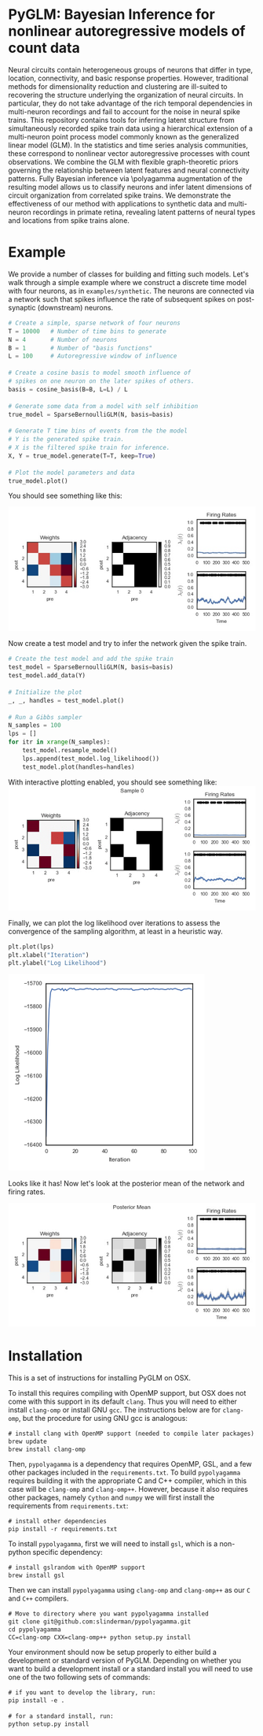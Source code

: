 # PyGLM: Bayesian Inference for nonlinear autoregressive models of count data

Neural circuits contain heterogeneous groups of neurons that differ in
type, location, connectivity, and basic response properties. However,
traditional methods for dimensionality reduction and clustering are
ill-suited to recovering the structure underlying the organization of
neural circuits. In particular, they do not take advantage of the rich
temporal dependencies in multi-neuron recordings and fail to account
for the noise in neural spike trains. This repository contains tools for
inferring latent structure from simultaneously recorded spike train
data using a hierarchical extension of a multi-neuron point process
model commonly known as the generalized linear model (GLM). In the
statistics and time series analysis communities, these correspond to
nonlinear vector autoregressive processes with count observations.
We combine the GLM with flexible graph-theoretic priors
governing the relationship between latent features and neural
connectivity patterns.  Fully Bayesian inference via \polyagamma
augmentation of the resulting model allows us to classify neurons and
infer latent dimensions of circuit organization from correlated spike
trains.  We demonstrate the effectiveness of our method with
applications to synthetic data and multi-neuron recordings in primate
retina, revealing latent patterns of neural types and locations from
spike trains alone.

# Example
We provide a number of classes for building and fitting such models.
Let's walk through a simple example
where  we construct a discrete time model with four neurons, as in `examples/synthetic`.
The neurons are connected via a network such that spikes influence
the rate of subsequent spikes on post-synaptic (downstream) neurons.
```python
# Create a simple, sparse network of four neurons
T = 10000   # Number of time bins to generate
N = 4       # Number of neurons
B = 1       # Number of "basis functions"
L = 100     # Autoregressive window of influence

# Create a cosine basis to model smooth influence of
# spikes on one neuron on the later spikes of others.
basis = cosine_basis(B=B, L=L) / L

# Generate some data from a model with self inhibition
true_model = SparseBernoulliGLM(N, basis=basis)

# Generate T time bins of events from the the model
# Y is the generated spike train.
# X is the filtered spike train for inference.
X, Y = true_model.generate(T=T, keep=True)

# Plot the model parameters and data
true_model.plot()
```

You should see something like this:

![True Model](examples/gif/true_model.jpg)


Now create a test model and try to infer the network given the spike train.
```python
# Create the test model and add the spike train
test_model = SparseBernoulliGLM(N, basis=basis)
test_model.add_data(Y)

# Initialize the plot
_, _, handles = test_model.plot()

# Run a Gibbs sampler
N_samples = 100
lps = []
for itr in xrange(N_samples):
    test_model.resample_model()
    lps.append(test_model.log_likelihood())
    test_model.plot(handles=handles)
```

With interactive plotting enabled, you should see something like:
![Test Model](examples/gif/test_model.gif)

Finally, we can plot the log likelihood over iterations to assess the
convergence of the sampling algorithm, at least in a heuristic way.

```python
plt.plot(lps)
plt.xlabel("Iteration")
plt.ylabel("Log Likelihood")
```

![Log Likelihood](examples/gif/lls.png)

Looks like it has! Now let's look at the posterior mean of the
network and firing rates.

![Posterior Mean](examples/gif/posterior_mean.jpg)

# Installation

This is a set of instructions for installing PyGLM on OSX.

To install this requires compiling with OpenMP support, but OSX does not come with this support in its default `clang`. Thus you will need to either install `clang-omp` or install GNU `gcc`. The instructions below are for `clang-omp`, but the procedure for using GNU gcc is analogous:

    # install clang with OpenMP support (needed to compile later packages)
    brew update
    brew install clang-omp

Then, `pypolyagamma` is a dependency that requires OpenMP, GSL, and a few other packages included in the `requirements.txt`. To build `pypolyagamma` requires building it with the appropriate C and C++ compiler, which in this case will be `clang-omp` and `clang-omp++`. However, because it also requires other packages, namely `Cython` and `numpy` we will first install the requirements from `requirements.txt`:

    # install other dependencies
    pip install -r requirements.txt

To install `pypolyagamma`, first we will need to install `gsl`, which is a non-python specific dependency: 

    # install gslrandom with OpenMP support
    brew install gsl

Then we can install `pypolyagamma` using `clang-omp` and `clang-omp++` as our `C` and `C++` compilers.

    # Move to directory where you want pypolyagamma installed
    git clone git@github.com:slinderman/pypolyagamma.git
    cd pypolyagamma
    CC=clang-omp CXX=clang-omp++ python setup.py install

Your environment should now be setup properly to either build a development or standard version of PyGLM.  Depending on whether you want to build a development install or a standard install you will need to use one of the two following sets of commands:

    # if you want to develop the library, run:
    pip install -e .

    # for a standard install, run:
    python setup.py install
